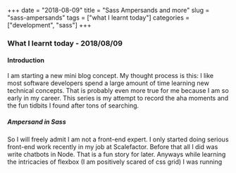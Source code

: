 +++
date = "2018-08-09"
title = "Sass Ampersands and more"
slug = "sass-ampersands" 
tags = ["what I learnt today"]
categories = ["development", "sass"]
+++
### What I learnt today - 2018/08/09 

#### Introduction
I am starting a new mini blog concept. My thought process is this: I like most software developers spend a large amount of time learning new technical concepts. That is probably even more true for me because I am so early in my career. This series is my attempt to record the aha moments and the fun tidbits I found after tons of searching.

##### Ampersand in Sass

So I will freely admit I am not a front-end expert. I only started doing serious front-end work recently in my job at Scalefactor. Before that all I did was write chatbots in Node. That is a fun story for later. Anyways while learning the intricacies of flexbox (I am positively scared of css grid) I was running 